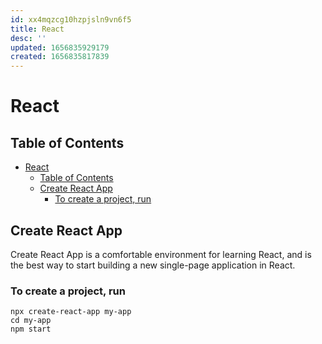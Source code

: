 ```yaml
---
id: xx4mqzcg10hzpjsln9vn6f5
title: React
desc: ''
updated: 1656835929179
created: 1656835817839
---
```


# React

## Table of Contents

- [React](#react)
  - [Table of Contents](#table-of-contents)
  - [Create React App](#create-react-app)
    - [To create a project, run](#to-create-a-project-run)

## Create React App

Create React App is a comfortable environment for learning React, and is the best way to start building a new single-page application in React.

### To create a project, run

```shell
npx create-react-app my-app
cd my-app
npm start
```
